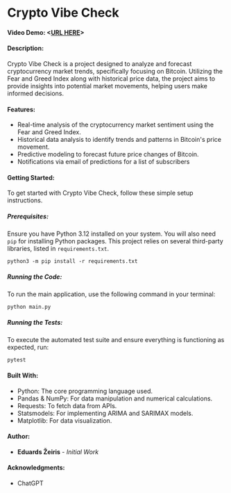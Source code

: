 # Crypto Vibe Check

#### Video Demo:  <[URL HERE](https://www.youtube.com/watch?v=xvFZjo5PgG0)>

#### Description:
Crypto Vibe Check is a project designed to analyze and forecast cryptocurrency market trends, specifically focusing on Bitcoin. Utilizing the Fear and Greed Index along with historical price data, the project aims to provide insights into potential market movements, helping users make informed decisions.

#### Features:
- Real-time analysis of the cryptocurrency market sentiment using the Fear and Greed Index.
- Historical data analysis to identify trends and patterns in Bitcoin's price movement.
- Predictive modeling to forecast future price changes of Bitcoin.
- Notifications via email of predictions for a list of subscribers

#### Getting Started:
To get started with Crypto Vibe Check, follow these simple setup instructions.

##### Prerequisites:
Ensure you have Python 3.12 installed on your system. You will also need `pip` for installing Python packages. This project relies on several third-party libraries, listed in `requirements.txt`.

```python3 -m pip install -r requirements.txt```


##### Running the Code:
To run the main application, use the following command in your terminal:

```python main.py```

##### Running the Tests:
To execute the automated test suite and ensure everything is functioning as expected, run:

```pytest```

#### Built With:
- Python: The core programming language used.
- Pandas & NumPy: For data manipulation and numerical calculations.
- Requests: To fetch data from APIs.
- Statsmodels: For implementing ARIMA and SARIMAX models.
- Matplotlib: For data visualization.

#### Author:
- **Eduards Žeiris** - *Initial Work*


#### Acknowledgments:
- ChatGPT